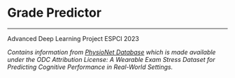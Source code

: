 # Grade Predictor
---

Advanced Deep Learning Project ESPCI 2023

_Contains information from [PhysioNet Database](https://www.physionet.org/content/wearable-exam-stress/1.0.0/) which is made available under the ODC Attribution License: A Wearable Exam Stress Dataset for Predicting Cognitive Performance in Real-World Settings._
